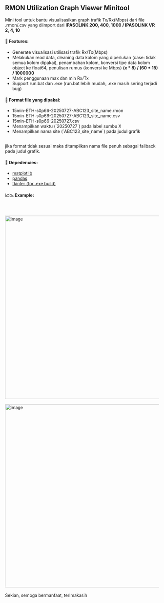 <h2>RMON Utilization Graph Viewer Minitool</h2>
  Mini tool untuk bantu visualisasikan graph trafik Tx/Rx(Mbps) dari file .rmon/.csv yang diimport dari <b>IPASOLINK 200, 400, 1000 / IPASOLINK VR 2, 4, 10</b>

  <h4>📌 Features:</h4>
    <ul>
      <li>Generate visualisasi utilisasi trafik Rx/Tx(Mbps)</li> 
      <li>Melakukan read data, cleaning data kolom yang diperlukan (case: tidak semua kolom dipakai), penambahan kolom, konversi tipe data kolom object ke float64, penulisan rumus (konversi ke Mbps) <b>(x * 8) / (60 * 15) / 1000000</b></li>
      <li>Mark penggunaan max dan min Rx/Tx</li>
      <li>Support run.bat dan .exe (run.bat lebih mudah, .exe masih sering terjadi bug)</li>
    </ul>
  
  <h4>📂 Format file yang dipakai:</h4>
    <ul>
      <li>15min-ETH-s0p66-20250727-ABC123_site_name.rmon</li>
      <li>15min-ETH-s0p66-20250727-ABC123_site_name.csv</li>
      <li>15min-ETH-s0p66-20250727.csv</li>
      <li>Menampilkan waktu (`20250727`) pada label sumbu X</li>
      <li>Menampilkan nama site (`ABC123_site_name`) pada judul grafik</li>
    </ul>
     <br>jika format tidak sesuai maka ditampilkan nama file penuh sebagai fallback pada judul grafik.</br>

  <h4>🔧 Depedencies:</h4>
    <ul>
      <li><a href="https://pypi.org/project/matplotlib/](https://matplotlib.org/stable/install/index.html">matplotlib</a></li>
      <li><a href="https://pandas.pydata.org/docs/getting_started/install.html">pandas</a></li>
      <li><a href="https://docs.python.org/3/library/tkinter.html">tkinter (for .exe build)</a></li>
    </ul>

  <h4>📈📉 Example:</h4>
  <br></br>
  <img width="800" height="600" alt="image" src="https://github.com/user-attachments/assets/0a2bf8a0-c1aa-4a51-8702-1796ba7efd9e" />
  <br></br>

  <img width="800" height="600" alt="image" src="https://github.com/user-attachments/assets/d3a40911-17a6-46a9-ac70-98593f70ed87" />
  <br></br>
Sekian, semoga bermanfaat, terimakasih
